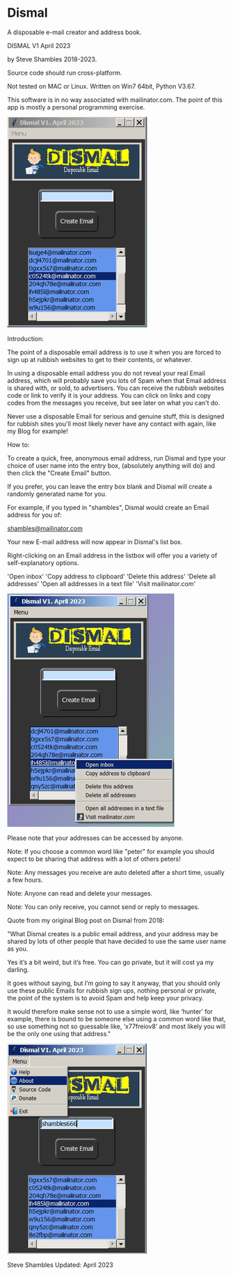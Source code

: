 # Dismal
A disposable e-mail creator and address book.

DISMAL V1 April 2023

by Steve Shambles 2018-2023.

Source code should run cross-platform.

Not tested on MAC or Linux.
Written on Win7 64bit, Python V3.67.

This software is in no way associated with
mailinator.com. The point of this app is 
mostly a personal programming exercise.

![Alt Text](https://github.com/Steve-Shambles/Dismal/blob/main/screenshots/dismal_screenshot_1.png)

Introduction:

The point of a disposable email address is to use it when you are forced to sign up at rubbish websites to get to their contents, or whatever.

In using a disposable email address you do not reveal your real Email address, which will probably save you lots of Spam when that Email address is shared with, or sold,
to advertisers. You can receive the rubbish websites code or link to verify it is your address. You can click on links and copy codes from the messages you receive, but see later on what you can't do.

Never use a disposable Email for serious and genuine stuff, this is designed for rubbish sites you'll most likely never have any contact with again, like my Blog for example!

How to:

To create a quick, free, anonymous email address, run Dismal and type your choice of user name into the entry box, (absolutely anything will do)
and then click the "Create Email" button.

If you prefer, you can leave the entry box blank and Dismal will create a randomly generated name for you.

For example, if you typed in "shambles", Dismal would create an Email address for you of:

shambles@mailinator.com

Your new E-mail address will now appear in Dismal's list box.

Right-clicking on an Email address in the listbox will offer you a variety of self-explanatory options.

'Open inbox'
'Copy address to clipboard'
'Delete this address'
'Delete all addresses'
'Open all addresses in a text file'
'Visit mailinator.com'

![Alt Text](https://github.com/Steve-Shambles/Dismal/blob/main/screenshots/dismal_screenshot_2.png)


Please note that your addresses can be accessed by anyone. 

Note: If you choose a common word like "peter" for example
      you should expect to be sharing that address with 
      a lot of others peters!

Note: Any messages you receive are auto deleted 
      after a short time, usually a few hours.
	  
Note: Anyone can read and delete your messages.

Note: You can only receive, you cannot send
      or reply to messages.
	  

Quote from my original Blog post on Dismal from 2018:

"What Dismal creates is a public email address, and your address may be shared by lots of other people that have decided to use the same user name as you.

Yes it’s a bit weird, but it’s free. You can go private, but it will cost ya my darling.

It goes without saying, but I’m going to say it anyway, that you should only use these public Emails for rubbish sign ups, nothing personal or private, the point of the
system is to avoid Spam and help keep your privacy.

It would therefore make sense not to use a simple word, like ‘hunter’ for example, there is bound to be someone else  using a common word like that, so use something  not so guessable like, ‘x77freiov8’ and most likely you will be the only one using that address."

![Alt Text](https://github.com/Steve-Shambles/Dismal/blob/main/screenshots/dismal_screenshot_3.png)


Steve Shambles 
Updated: April 2023

